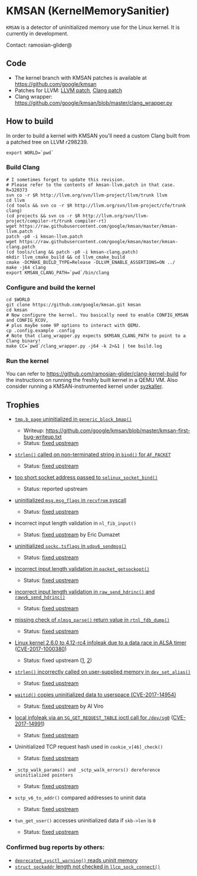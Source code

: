 # KMSAN (KernelMemorySanitier)

`KMSAN` is a detector of uninitialized memory use for the Linux kernel. It is
currently in development.

Contact: ramosian-glider@

## Code

*   The kernel branch with KMSAN patches is available at https://github.com/google/kmsan
*   Patches for LLVM: [LLVM patch](https://github.com/google/kmsan/blob/master/kmsan-llvm.patch),
    [Clang patch](https://github.com/google/kmsan/blob/master/kmsan-clang.patch)
*   Clang wrapper: https://github.com/google/kmsan/blob/master/clang_wrapper.py

## How to build

In order to build a kernel with KMSAN you'll need a custom Clang built from a patched tree on LLVM r298239.

```
export WORLD=`pwd`
```

### Build Clang
```
# I sometimes forget to update this revision.
# Please refer to the contents of kmsan-llvm.patch in that case.
R=320373
svn co -r $R http://llvm.org/svn/llvm-project/llvm/trunk llvm
cd llvm
(cd tools && svn co -r $R http://llvm.org/svn/llvm-project/cfe/trunk clang)
(cd projects && svn co -r $R http://llvm.org/svn/llvm-project/compiler-rt/trunk compiler-rt)
wget https://raw.githubusercontent.com/google/kmsan/master/kmsan-llvm.patch
patch -p0 -i kmsan-llvm.patch
wget https://raw.githubusercontent.com/google/kmsan/master/kmsan-clang.patch
(cd tools/clang && patch -p0 -i kmsan-clang.patch)
mkdir llvm_cmake_build && cd llvm_cmake_build
cmake -DCMAKE_BUILD_TYPE=Release -DLLVM_ENABLE_ASSERTIONS=ON ../
make -j64 clang
export KMSAN_CLANG_PATH=`pwd`/bin/clang
```

### Configure and build the kernel
```
cd $WORLD
git clone https://github.com/google/kmsan.git kmsan
cd kmsan
# Now configure the kernel. You basically need to enable CONFIG_KMSAN and CONFIG_KCOV,
# plus maybe some 9P options to interact with QEMU.
cp .config.example .config
# Note that clang_wrapper.py expects $KMSAN_CLANG_PATH to point to a Clang binary!
make CC=`pwd`/clang_wrapper.py -j64 -k 2>&1 | tee build.log
```

### Run the kernel
You can refer to https://github.com/ramosian-glider/clang-kernel-build for the instructions
on running the freshly built kernel in a QEMU VM.
Also consider running a KMSAN-instrumented kernel under [syzkaller](https://github.com/google/syzkaller).

## Trophies

*   [`tmp.b_page` uninitialized in
    `generic_block_bmap()`](https://lkml.org/lkml/2016/12/22/158)
    *   Writeup:
        https://github.com/google/kmsan/blob/master/kmsan-first-bug-writeup.txt
    *   Status: [fixed
        upstream](https://github.com/torvalds/linux/commit/2a527d6858c246db8afc3d576dbcbff0902f933b)
*   [`strlen()` called on non-terminated string in `bind()` for
    `AF_PACKET`](https://lkml.org/lkml/2017/2/28/270)
    *   Status: [fixed
        upstream](https://github.com/torvalds/linux/commit/540e2894f7905538740aaf122bd8e0548e1c34a4)
*   [too short socket address passed to
    `selinux_socket_bind()`](https://lkml.org/lkml/2017/3/3/524)
    *   Status: reported upstream
*   [uninitialized `msg.msg_flags` in `recvfrom`
    syscall](https://lkml.org/lkml/2017/3/7/361)
    *   Status: [fixed
        upstream](https://github.com/torvalds/linux/commit/9f138fa609c47403374a862a08a41394be53d461)
*   incorrect input length validation in `nl_fib_input()`
    *   Status: [fixed
        upstream](https://github.com/torvalds/linux/commit/c64c0b3cac4c5b8cb093727d2c19743ea3965c0b)
        by Eric Dumazet
*   [uninitialized `sockc.tsflags` in
    `udpv6_sendmsg()`](https://lkml.org/lkml/2017/3/21/505)
    *   Status: [fixed
        upstream](https://github.com/torvalds/linux/commit/d515684d78148884d5fc425ba904c50f03844020)
*   [incorrect input length validation in
    `packet_getsockopt()`](https://lkml.org/lkml/2017/4/25/628)
    *   Status: [fixed
        upstream](https://github.com/torvalds/linux/commit/fd2c83b35752f0a8236b976978ad4658df14a59f)
*   [incorrect input length validation in `raw_send_hdrinc()`
    and `rawv6_send_hdrinc()`](https://lkml.org/lkml/2017/5/3/351)
    *   Status: [fixed
        upstream](https://github.com/torvalds/linux/commit/86f4c90a1c5c1493f07f2d12c1079f5bf01936f2)
*   [missing check of `nlmsg_parse()` return value in
    `rtnl_fdb_dump()`](https://lkml.org/lkml/2017/5/23/346)
    *   Status: [fixed
        upstream](https://github.com/torvalds/linux/commit/0ff50e83b5122e836ca492fefb11656b225ac29c)
*   [Linux kernel 2.6.0 to 4.12-rc4 infoleak due to a data race in ALSA timer](http://openwall.com/lists/oss-security/2017/06/12/2) ([CVE-2017-1000380](http://cve.mitre.org/cgi-bin/cvename.cgi?name=CVE-2017-1000380))
    *   Status: fixed upstream ([1](https://github.com/torvalds/linux/commit/ba3021b2c79b2fa9114f92790a99deb27a65b728), [2](https://github.com/torvalds/linux/commit/d11662f4f798b50d8c8743f433842c3e40fe3378))
*   [`strlen()` incorrectly called on user-supplied memory in `dev_set_alias()`](https://lkml.org/lkml/2017/5/31/394)
    *   Status: [fixed
        upstream](https://github.com/torvalds/linux/commit/c28294b941232931fbd714099798eb7aa7e865d7)

*   [`waitid()` copies uninitialized data to userspace (CVE-2017-14954)](http://cve.mitre.org/cgi-bin/cvename.cgi?name=CVE-2017-14954)
    *   Status: [fixed upstream](https://github.com/torvalds/linux/commit/6c85501f2fabcfc4fc6ed976543d252c4eaf4be9) by Al Viro
*   [local infoleak via an `SG_GET_REQUEST_TABLE` ioctl call for `/dev/sg0`](http://www.openwall.com/lists/oss-security/2017/10/09/6) ([CVE-2017-14991](https://cve.mitre.org/cgi-bin/cvename.cgi?name=2017-14991))
    *   Status: [fixed upstream](https://git.kernel.org/pub/scm/linux/kernel/git/torvalds/linux.git/commit/?id=3e0097499839e0fe3af380410eababe5a47c4cf9)
*   Uninitialized TCP request hash used in `cookie_v[46]_check()`
    *   Status: [fixed upstream](https://github.com/torvalds/linux/commit/18bcf2907df935981266532e1e0d052aff2e6fae)
*   `_sctp_walk_params() and _sctp_walk_errors() dereference uninitialized pointers`
    *   Status: [fixed upstream](https://github.com/torvalds/linux/commit/b1f5bfc27a19f214006b9b4db7b9126df2dfdf5a)
*   `sctp_v6_to_addr()` compared addresses to uninit data
    *   Status: [fixed upstream](https://github.com/torvalds/linux/commit/15339e441ec46fbc3bf3486bb1ae4845b0f1bb8d#diff-525010da1ffa389226076f14b694d47d)
*   `tun_get_user()` accesses uninitialized data if `skb->len` is `0`
    *   Status: [fixed upstream](https://github.com/torvalds/linux/commit/2580c4c17aee3ad58e9751012bad278dd074ccae#diff-c5903446ad04d2f699bca63f6f11e5bf)


### Confirmed bug reports by others:
*   [`deprecated_sysctl_warning()` reads uninit memory](https://lkml.org/lkml/2017/5/24/498)
*   [`struct sockaddr` length not checked in `llcp_sock_connect()`](https://github.com/torvalds/linux/commit/608c4adfcabab220142ee335a2a003ccd1c0b25b)
